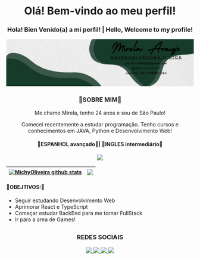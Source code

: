 <h1 align="center">Olá! Bem-vindo ao meu perfil! </h1>
<h3 align="center">Hola! Bien Venido(a) a mi perfil! | Hello, Welcome to my profile! </h3>
<p align="center">
  <img src="/img/mirela.jpeg" target="_blank">
</p>

<h3 align="center">🍁SOBRE MIM🍁</h3>
<p align="center">Me chamo Mirela, tenho 24 anos e sou de São Paulo!</p>
<p align="center">Comecei recentemente a estudar programação. Tenho cursos e conhecimentos em JAVA, Python e Desenvolvimento Web!</p>
<h4 align="center">🍁ESPANHOL avançado🍁| 🍁INGLES intermediário🍁</h4>
<p align="center">
  <a href="https://skillicons.dev">
    <img src="https://skillicons.dev/icons?i=java,python,html,css,javascript,react&theme=light">
  </a>
</p>



| <a href="https://github.com/MichyOliveira/github-readme-stats"><img align="center" height="220em" src="https://github-readme-stats.vercel.app/api?username=MichyOliveira&show_icons=true&include_all_commits=true&theme=onedark&hide_border=true" alt="MichyOliveira github stats" /></a> | <a href="https://github.com/MichyOliveira/github-readme-stats"><img align="center" height="220em" src="https://github-readme-stats.vercel.app/api/top-langs/?username=MichyOliveira&layout=compact&theme=onedark&hide_border=true" /></a> |
| ------------- | ------------- |

<h4>🍁OBEJTIVOS:🍁</h4>
<ul>
  <li>
    Seguir estudando Desenvolvimento Web
  </li>
  <li>
    Aprimorar React e TypeScript
  </li>
  <li>
    Começar estudar BackEnd para me tornar FullStack
  </li>
  <li>
    Ir para a area de Games!
  </li>
</ul>

<h2 align="center"></h2>
<p align="center">
   <h3 align="center">REDES SOCIAIS</h3>
</p>

<p align="center">
  <a href="https://www.instagram.com/miih_oliveira37/" target="_blank">
    <img src="https://skillicons.dev/icons?i=instagram&theme=light">
  </a>
  <a href="https://www.linkedin.com/in/mirela-oliveira-4062681a0/" target="_blank">
    <img src="https://skillicons.dev/icons?i=linkedin&theme=light">
  </a>
  <a href="https://x.com/miiholiveira37">
    <img src="https://skillicons.dev/icons?i=twitter&theme=light">
  </a>
  <a href="https://discord.gg/vTd3hhRZ2b">
    <img src="https://skillicons.dev/icons?i=discord&theme=light">
  </a>
</p> 
